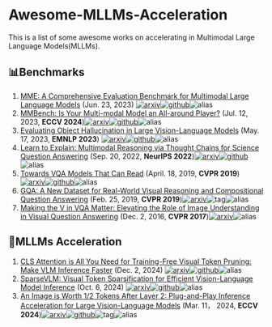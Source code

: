 # Awesome-MLLMs-Acceleration
This is a list of some awesome works on accelerating in Multimodal Large Language Models(MLLMs).



## :bar_chart:Benchmarks

1. [MME: A Comprehensive Evaluation Benchmark for Multimodal Large Language Models](https://arxiv.org/abs/2306.13394) (Jun. 23, 2023) [![arxiv](https://img.shields.io/badge/arXiv-b31b1b.svg)](https://arxiv.org/abs/2306.13394)[![github](https://img.shields.io/github/stars/BradyFU/Awesome-Multimodal-Large-Language-Models)](https://github.com/BradyFU/Awesome-Multimodal-Large-Language-Models)![alias](https://img.shields.io/badge/MME-black)
2. [MMBench: Is Your Multi-modal Model an All-around Player?](https://arxiv.org/abs/2307.06281) (Jul. 12, 2023, **ECCV 2024**)[![arxiv](https://img.shields.io/badge/arXiv-b31b1b.svg)](https://arxiv.org/abs/2307.06281)[![github](https://img.shields.io/github/stars/open-compass/VLMEvalKit)](https://github.com/open-compass/VLMEvalKit)![alias](https://img.shields.io/badge/MMBench-black)
3. [Evaluating Object Hallucination in Large Vision-Language Models](https://arxiv.org/abs/2305.10355) (May. 17, 2023, **EMNLP 2023**) [![arxiv](https://img.shields.io/badge/arXiv-b31b1b.svg)](https://arxiv.org/abs/2305.10355)[![github](https://img.shields.io/github/stars/AoiDragon/POPE)](https://github.com/AoiDragon/POPE)![alias](https://img.shields.io/badge/PoPE-black)
4. [Learn to Explain: Multimodal Reasoning via Thought Chains for Science Question Answering](https://arxiv.org/abs/2209.09513) (Sep. 20, 2022, **NeurIPS 2022**)[![arxiv](https://img.shields.io/badge/arXiv-b31b1b.svg)](https://arxiv.org/abs/2209.09513)[![github](https://img.shields.io/github/stars/lupantech/ScienceQA)](https://github.com/lupantech/ScienceQA)![alias](https://img.shields.io/badge/ScienceQA-black)
5. [Towards VQA Models That Can Read](https://arxiv.org/abs/1904.08920) (April. 18, 2019, **CVPR 2019**)[![arxiv](https://img.shields.io/badge/arXiv-b31b1b.svg)](https://arxiv.org/abs/1904.08920)[![github](https://img.shields.io/github/stars/facebookresearch/mmf)](https://github.com/facebookresearch/mmf)![alias](https://img.shields.io/badge/TextVQA-black)
6. [GQA: A New Dataset for Real-World Visual Reasoning and Compositional Question Answering](https://arxiv.org/abs/1902.09506) (Feb. 25, 2019, **CVPR 2019**)[![arxiv](https://img.shields.io/badge/arXiv-b31b1b.svg)](https://arxiv.org/abs/1902.09506)![tag](https://img.shields.io/badge/Oral-FF4D00)![alias](https://img.shields.io/badge/GQA-black)
7. [Making the V in VQA Matter: Elevating the Role of Image Understanding in Visual Question Answering](https://arxiv.org/abs/1612.00837) (Dec. 2, 2016, **CVPR 2017**)[![arxiv](https://img.shields.io/badge/arXiv-b31b1b.svg)](https://arxiv.org/abs/1902.09506)![alias](https://img.shields.io/badge/VQAv2-black)



## :clap:MLLMs Acceleration

1. [CLS Attention is All You Need for Training-Free Visual Token Pruning: Make VLM Inference Faster](http://arxiv.org/abs/2412.01818) (Dec. 2, 2024) [![arxiv](https://img.shields.io/badge/arXiv-b31b1b.svg)](https://arxiv.org/abs/2412.01818)[![github](https://img.shields.io/github/stars/Theia-4869/FasterVLM)](https://github.com/Theia-4869/FasterVLM)![alias](https://img.shields.io/badge/FasterVLM-black)
2. [SparseVLM: Visual Token Sparsification for Efficient Vision-Language Model Inference](https://arxiv.org/abs/2410.04417) (Oct. 6, 2024) [![arxiv](https://img.shields.io/badge/arXiv-b31b1b.svg)](https://arxiv.org/abs/2410.04417)[![github](https://img.shields.io/github/stars/Theia-4869/FasterVLM)](https://github.com/Gumpest/SparseVLMs)![alias](https://img.shields.io/badge/SparseVLM-black)
3. [An Image is Worth 1/2 Tokens After Layer 2: Plug-and-Play Inference Acceleration for Large Vision-Language Models](https://arxiv.org/abs/2403.06764) (Mar. 11， 2024, **ECCV 2024**)[![arxiv](https://img.shields.io/badge/arXiv-b31b1b.svg)](https://arxiv.org/abs/2403.06764)[![github](https://img.shields.io/github/stars/pkunlp-icler/FastV)](https://github.com/pkunlp-icler/FastV)![tag](https://img.shields.io/badge/Oral-FF4D00)![alias](https://img.shields.io/badge/FastV-black)

